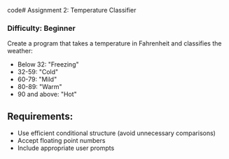 code# Assignment 2: Temperature Classifier
### Difficulty: Beginner
Create a program that takes a temperature in Fahrenheit and classifies the weather:

- Below 32: "Freezing"
- 32-59: "Cold"
- 60-79: "Mild"
- 80-89: "Warm"
- 90 and above: "Hot"

## Requirements:

- Use efficient conditional structure (avoid unnecessary comparisons)
- Accept floating point numbers
- Include appropriate user prompts
